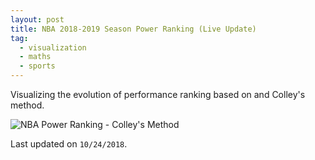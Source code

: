```yaml
---
layout: post
title: NBA 2018-2019 Season Power Ranking (Live Update)
tag:
  - visualization
  - maths
  - sports
---
```


Visualizing the evolution of performance ranking based on and Colley's method.

![NBA Power Ranking - Colley's Method](https://shawenyao.github.io/Who-is-number-1/output/NBA_Ranking.svg)

Last updated on `10/24/2018`.
